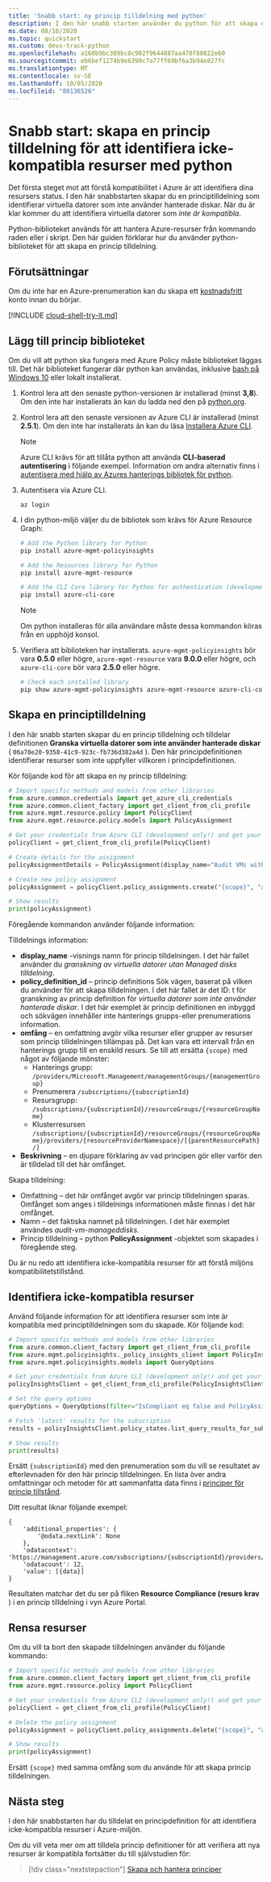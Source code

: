 ```yaml
---
title: 'Snabb start: ny princip tilldelning med python'
description: I den här snabb starten använder du python för att skapa en Azure Policy tilldelning för att identifiera icke-kompatibla resurser.
ms.date: 08/10/2020
ms.topic: quickstart
ms.custom: devx-track-python
ms.openlocfilehash: a160b9bc389bc0c902f9644887aa478f80822e60
ms.sourcegitcommit: eb6bef1274b9e6390c7a77ff69bf6a3b94e827fc
ms.translationtype: MT
ms.contentlocale: sv-SE
ms.lasthandoff: 10/05/2020
ms.locfileid: "88136526"
---
```

# <a name="quickstart-create-a-policy-assignment-to-identify-non-compliant-resources-using-python"></a>Snabb start: skapa en princip tilldelning för att identifiera icke-kompatibla resurser med python

Det första steget mot att förstå kompatibilitet i Azure är att identifiera dina resursers status. I den här snabbstarten skapar du en principtilldelning som identifierar virtuella datorer som inte använder hanterade diskar. När du är klar kommer du att identifiera virtuella datorer som _inte är kompatibla_.

Python-biblioteket används för att hantera Azure-resurser från kommando raden eller i skript. Den här guiden förklarar hur du använder python-biblioteket för att skapa en princip tilldelning.

## <a name="prerequisites"></a>Förutsättningar

Om du inte har en Azure-prenumeration kan du skapa ett [kostnadsfritt](https://azure.microsoft.com/free/) konto innan du börjar.

[!INCLUDE [cloud-shell-try-it.md](../../../includes/cloud-shell-try-it.md)]

## <a name="add-the-policy-library"></a>Lägg till princip biblioteket

Om du vill att python ska fungera med Azure Policy måste biblioteket läggas till. Det här biblioteket fungerar där python kan användas, inklusive [bash på Windows 10](/windows/wsl/install-win10) eller lokalt installerat.

1. Kontrol lera att den senaste python-versionen är installerad (minst **3,8**). Om den inte har installerats än kan du ladda ned den på [python.org](https://www.python.org/downloads/).

1. Kontrol lera att den senaste versionen av Azure CLI är installerad (minst **2.5.1**). Om den inte har installerats än kan du läsa [Installera Azure CLI](/cli/azure/install-azure-cli).

   > [!NOTE]
   > Azure CLI krävs för att tillåta python att använda **CLI-baserad autentisering** i följande exempel. Information om andra alternativ finns i [autentisera med hjälp av Azures hanterings bibliotek för python](/azure/developer/python/azure-sdk-authenticate).

1. Autentisera via Azure CLI.

   ```azurecli
   az login
   ```

1. I din python-miljö väljer du de bibliotek som krävs för Azure Resource Graph:

   ```bash
   # Add the Python library for Python
   pip install azure-mgmt-policyinsights

   # Add the Resources library for Python
   pip install azure-mgmt-resource

   # Add the CLI Core library for Python for authentication (development only!)
   pip install azure-cli-core
   ```

   > [!NOTE]
   > Om python installeras för alla användare måste dessa kommandon köras från en upphöjd konsol.

1. Verifiera att biblioteken har installerats. `azure-mgmt-policyinsights` bör vara **0.5.0** eller högre, `azure-mgmt-resource` vara **9.0.0** eller högre, och `azure-cli-core` bör vara **2.5.0** eller högre.

   ```bash
   # Check each installed library
   pip show azure-mgmt-policyinsights azure-mgmt-resource azure-cli-core
   ```

## <a name="create-a-policy-assignment"></a>Skapa en principtilldelning

I den här snabb starten skapar du en princip tilldelning och tilldelar definitionen **Granska virtuella datorer som inte använder hanterade diskar** ( `06a78e20-9358-41c9-923c-fb736d382a4d` ). Den här principdefinitionen identifierar resurser som inte uppfyller villkoren i principdefinitionen.

Kör följande kod för att skapa en ny princip tilldelning:

```python
# Import specific methods and models from other libraries
from azure.common.credentials import get_azure_cli_credentials
from azure.common.client_factory import get_client_from_cli_profile
from azure.mgmt.resource.policy import PolicyClient
from azure.mgmt.resource.policy.models import PolicyAssignment

# Get your credentials from Azure CLI (development only!) and get your subscription list
policyClient = get_client_from_cli_profile(PolicyClient)

# Create details for the assignment
policyAssignmentDetails = PolicyAssignment(display_name="Audit VMs without managed disks Assignment", policy_definition_id="/providers/Microsoft.Authorization/policyDefinitions/06a78e20-9358-41c9-923c-fb736d382a4d", scope="{scope}", description="Shows all virtual machines not using managed disks")

# Create new policy assignment
policyAssignment = policyClient.policy_assignments.create("{scope}", "audit-vm-manageddisks", policyAssignmentDetails)

# Show results
print(policyAssignment)
```

Föregående kommandon använder följande information:

Tilldelnings information:
- **display_name** -visnings namn för princip tilldelningen. I det här fallet använder du _granskning av virtuella datorer utan Managed disks tilldelning_.
- **policy_definition_id** – princip definitions Sök vägen, baserat på vilken du använder för att skapa tilldelningen. I det här fallet är det ID: t för granskning av princip definition för _virtuella datorer som inte använder hanterade diskar_. I det här exemplet är princip definitionen en inbyggd och sökvägen innehåller inte hanterings grupps-eller prenumerations information.
- **omfång** – en omfattning avgör vilka resurser eller grupper av resurser som princip tilldelningen tillämpas på. Det kan vara ett intervall från en hanterings grupp till en enskild resurs. Se till att ersätta `{scope}` med något av följande mönster:
  - Hanterings grupp: `/providers/Microsoft.Management/managementGroups/{managementGroup}`
  - Prenumerera `/subscriptions/{subscriptionId}`
  - Resursgrupp: `/subscriptions/{subscriptionId}/resourceGroups/{resourceGroupName}`
  - Klusterresursen `/subscriptions/{subscriptionId}/resourceGroups/{resourceGroupName}/providers/{resourceProviderNamespace}/[{parentResourcePath}/]`
- **Beskrivning** – en djupare förklaring av vad principen gör eller varför den är tilldelad till det här omfånget.

Skapa tilldelning:

- Omfattning – det här omfånget avgör var princip tilldelningen sparas. Omfånget som anges i tilldelnings informationen måste finnas i det här omfånget.
- Namn – det faktiska namnet på tilldelningen. I det här exemplet användes _audit-vm-manageddisks_.
- Princip tilldelning – python **PolicyAssignment** -objektet som skapades i föregående steg.

Du är nu redo att identifiera icke-kompatibla resurser för att förstå miljöns kompatibilitetstillstånd.

## <a name="identify-non-compliant-resources"></a>Identifiera icke-kompatibla resurser

Använd följande information för att identifiera resurser som inte är kompatibla med principtilldelningen som du skapade. Kör följande kod:

```python
# Import specific methods and models from other libraries
from azure.common.client_factory import get_client_from_cli_profile
from azure.mgmt.policyinsights._policy_insights_client import PolicyInsightsClient
from azure.mgmt.policyinsights.models import QueryOptions

# Get your credentials from Azure CLI (development only!) and get your subscription list
policyInsightsClient = get_client_from_cli_profile(PolicyInsightsClient)

# Set the query options
queryOptions = QueryOptions(filter="IsCompliant eq false and PolicyAssignmentId eq 'audit-vm-manageddisks'",apply="groupby((ResourceId))")

# Fetch 'latest' results for the subscription
results = policyInsightsClient.policy_states.list_query_results_for_subscription(policy_states_resource="latest", subscription_id="{subscriptionId}", query_options=queryOptions)

# Show results
print(results)
```

Ersätt `{subscriptionId}` med den prenumeration som du vill se resultatet av efterlevnaden för den här princip tilldelningen. En lista över andra omfattningar och metoder för att sammanfatta data finns i [principer för princip tillstånd](/python/api/azure-mgmt-policyinsights/azure.mgmt.policyinsights.operations.policystatesoperations#methods).

Ditt resultat liknar följande exempel:

```output
{
    'additional_properties': {
        '@odata.nextLink': None
    },
    'odatacontext': 'https://management.azure.com/subscriptions/{subscriptionId}/providers/Microsoft.PolicyInsights/policyStates/$metadata#latest',
    'odatacount': 12,
    'value': [{data}]
}
```

Resultaten matchar det du ser på fliken **Resource Compliance (resurs krav** ) i en princip tilldelning i vyn Azure Portal.

## <a name="clean-up-resources"></a>Rensa resurser

Om du vill ta bort den skapade tilldelningen använder du följande kommando:

```python
# Import specific methods and models from other libraries
from azure.common.client_factory import get_client_from_cli_profile
from azure.mgmt.resource.policy import PolicyClient

# Get your credentials from Azure CLI (development only!) and get your subscription list
policyClient = get_client_from_cli_profile(PolicyClient)

# Delete the policy assignment
policyAssignment = policyClient.policy_assignments.delete("{scope}", "audit-vm-manageddisks")

# Show results
print(policyAssignment)
```

Ersätt `{scope}` med samma omfång som du använde för att skapa princip tilldelningen.

## <a name="next-steps"></a>Nästa steg

I den här snabbstarten har du tilldelat en principdefinition för att identifiera icke-kompatibla resurser i Azure-miljön.

Om du vill veta mer om att tilldela princip definitioner för att verifiera att nya resurser är kompatibla fortsätter du till självstudien för:

> [!div class="nextstepaction"]
> [Skapa och hantera principer](./tutorials/create-and-manage.md)